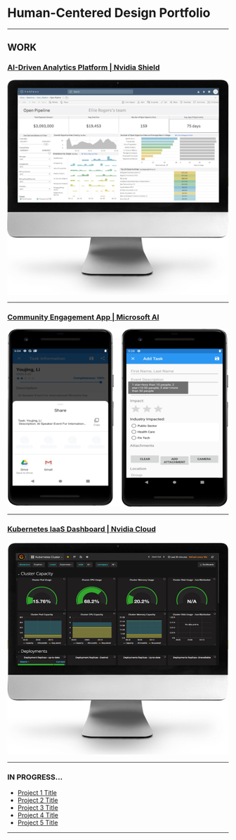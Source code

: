 # Human-Centered Design Portfolio

---

## WORK

### [AI-Driven Analytics Platform | Nvidia Shield](http://example.com/)
<img src="images/analytics.PNG?raw=true"/>
<br>

---
### [Community Engagement App | Microsoft AI](/pdf/winter2020_work_term_repot.pdf)
<img src="images/engagementApp.PNG?raw=true"/>
<br>

---
### [Kubernetes IaaS Dashboard | Nvidia Cloud](http://example.com/)
<img src="images/k8s.PNG?raw=true"/>
<br>

---

### IN PROGRESS...

- [Project 1 Title](http://example.com/)
- [Project 2 Title](http://example.com/)
- [Project 3 Title](http://example.com/)
- [Project 4 Title](http://example.com/)
- [Project 5 Title](http://example.com/)

---




